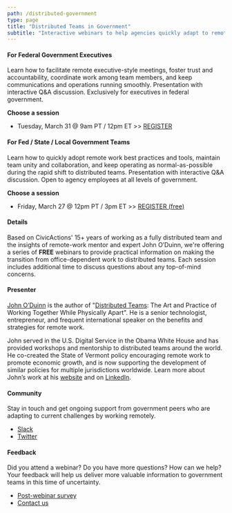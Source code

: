 ```yaml
---
path: /distributed-government
type: page
title: "Distributed Teams in Government"
subtitle: "Interactive webinars to help agencies quickly adapt to remote / telework in response to COVID-19"
---
```


#### For Federal Government Executives

Learn how to facilitate remote executive-style meetings, foster trust and accountability, coordinate work among team members, and keep communications and operations running smoothly. Presentation with interactive Q&A discussion. Exclusively for executives in federal government.

**Choose a session**   
* Tuesday, March 31 @ 9am PT / 12pm ET >> [REGISTER](https://civicactions.zoom.us/meeting/register/vJAkd-CgpjIv6WkPvLUDxeb6dQn2dZuTEA)

#### For Fed / State / Local Government Teams

Learn how to quickly adopt remote work best practices and tools, maintain team unity and collaboration, and keep operating as normal-as-possible during the rapid shift to distributed teams. Presentation with interactive Q&A discussion. Open to agency employees at all levels of government.

**Choose a session**   
* Friday, March 27 @ 12pm PT / 3pm ET >> [REGISTER (free)](https://civicactions.zoom.us/webinar/register/WN_UZhePAbsTI-8glqtN8HIdg)

#### Details

Based on CivicActions' 15+ years of working as a fully distributed team and the insights of remote-work mentor and expert John O’Duinn, we're offering a series of **FREE** webinars to provide practical information on making the transition from office-dependent work to distributed teams. Each session includes additional time to discuss questions about any top-of-mind concerns.  

#### Presenter

[John O’Duinn](https://civicactions.com/team/john-o-duinn) is the author of "[Distributed Teams](https://www.amzn.com/1732254907): The Art and Practice of Working Together While Physically Apart". He is a senior technologist, entrepreneur, and frequent international speaker on the benefits and strategies for remote work.

John served in the U.S. Digital Service in the Obama White House and has provided workshops and mentorship to distributed teams around the world. He co-created the State of Vermont policy encouraging remote work to promote economic growth, and is now supporting the development of similar policies for multiple jurisdictions worldwide. Learn more about John’s work at his [website](http://oduinn.com/) and on [LinkedIn](https://www.linkedin.com/in/joduinn).

#### Community

Stay in touch and get ongoing support from government peers who are adapting to current challenges by working remotely.

* [Slack](https://distributedgov.herokuapp.com/)
* [Twitter](https://twitter.com/DistributedGov)

#### Feedback

Did you attend a webinar? Do you have more questions? How can we help? Your feedback will help us deliver more valuable information to government teams in this time of uncertainty. 

* [Post-webinar survey](https://www.surveymonkey.com/r/distributedgov)
* [Contact us](https://civicactions.com/contact)

